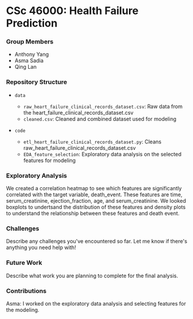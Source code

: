 # CSc 46000: Health Failure Prediction

### Group Members
- Anthony Yang
- Asma Sadia
- Qing Lan

### Repository Structure

- `data`
  - `raw_heart_failure_clinical_records_dataset.csv`: Raw data from the heart_failure_clinical_records_dataset.csv
  - `cleaned.csv`: Cleaned and combined dataset used for modeling
  
- `code`
  - `etl_heart_failure_clinical_records_dataset.py`: Cleans raw_heart_failure_clinical_records_dataset.csv
  - `EDA_feature_selection`: Exploratory data analysis on the selected features for modeling

### Exploratory Analysis
We created a correlation heatmap to see which features are significantly correlated with the target variable, death_event. These features are time, serum_creatinine, ejection_fraction, age, and serum_creatinine. We looked boxplots to undertsand the distribution of these features and density plots to understand the relationship between these features and death event.

### Challenges
Describe any challenges you've encountered so far. Let me know if there's anything you need help with!

### Future Work
Describe what work you are planning to complete for the final analysis.

### Contributions

Asma: I worked on the exploratory data analysis and selecting features for the modeling.
